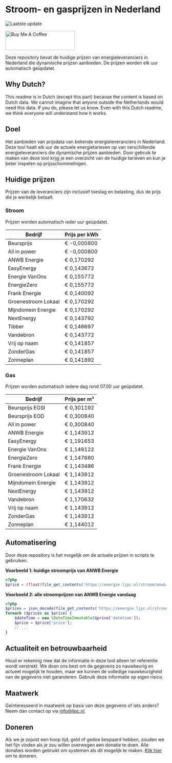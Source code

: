 # Stroom- en gasprijzen in Nederland

![Laatste update](https://img.shields.io/badge/laatste%20update-2025--10--04%2008%3A11%20CET-brightgreen)

<a href="https://www.buymeacoffee.com/Lars-" target="_blank"><img src="https://cdn.buymeacoffee.com/buttons/v2/default-orange.png" alt="Buy Me A Coffee" height="60" style="height: 60px !important;width: 217px !important;" ></a>

Deze repository bevat de huidige prijzen van energieleveranciers in Nederland die dynamische prijzen aanbieden. De prijzen worden elk uur automatisch geüpdatet.

## Why Dutch?

This readme is in Dutch (except this part) because the content is based on Dutch data. We cannot imagine that anyone outside the Netherlands would need this data. If you do, please let us know. Even with this Dutch readme, we think
everyone will understand how it works.

## Doel

Het aanbieden van prijsdata van bekende energieleveranciers in Nederland. Deze tool haalt elk uur de actuele energietarieven op van verschillende energieleveranciers die dynamische prijzen aanbieden. Door gebruik te maken van deze tool
krijg je een overzicht van de huidige tarieven en kun je beter inspelen op prijsschommelingen.

## Huidige prijzen

Prijzen van de leveranciers zijn inclusief toeslag en belasting, dus de prijs die je werkelijk betaalt.

### Stroom

Prijzen worden automatisch ieder uur geüpdatet.

 Bedrijf | Prijs per kWh 
---------|---------------
Beursprijs | € -0,000800
All in power | € -0,000800
ANWB Energie | € 0,170292
EasyEnergy | € 0,143672
Energie VanOns | € 0,155772
EnergieZero | € 0,155772
Frank Energie | € 0,140092
Groenestroom Lokaal | € 0,170292
Mijndomein Energie | € 0,170292
NextEnergy | € 0,143792
Tibber | € 0,146697
Vandebron | € 0,143772
Vrij op naam | € 0,141857
ZonderGas | € 0,141857
Zonneplan | € 0,141892


### Gas

Prijzen worden automatisch iedere dag rond 07.00 uur geüpdatet.

 Bedrijf | Prijs per m³ 
---------|--------------
Beursprijs EGSI | € 0,301192
Beursprijs EOD | € 0,300840
All in power | € 0,300840
ANWB Energie | € 1,143912
EasyEnergy | € 1,191653
Energie VanOns | € 1,149122
EnergieZero | € 1,147680
Frank Energie | € 1,143486
Groenestroom Lokaal | € 1,143912
Mijndomein Energie | € 1,143912
NextEnergy | € 1,143912
Vandebron | € 1,170632
Vrij op naam | € 1,143912
ZonderGas | € 1,143912
Zonneplan | € 1,144012


## Automatisering

Door deze repository is het mogelijk om de actuele prijzen in scripts te gebruiken.

**Voorbeeld 1: huidige stroomprijs van ANWB Energie**

```php
<?php
$price = (float)file_get_contents('https://energie.ljpc.nl/stroom/anwb-energie-nu.txt');

```

**Voorbeeld 2: alle stroomprijzen van ANWB Energie vandaag**

```php
<?php
$prices = json_decode(file_get_contents('https://energie.ljpc.nl/stroom/all-in-power-vandaag.json'),true);
foreach ($prices as $price) {
    $dateTime = new \DateTimeImmutable($price['datetime']);
    $price = $price['price'];
    // ...
}
```

## Actualiteit en betrouwbaarheid

Houd er rekening mee dat de informatie in deze tool alleen ter referentie wordt verstrekt. We doen ons best om de gegevens zo nauwkeurig en actueel mogelijk te houden, maar we kunnen de volledige nauwkeurigheid van de gegevens niet
garanderen. Gebruik deze informatie op eigen risico.

## Maatwerk

Geïnteresseerd in maatwerk op basis van deze gegevens of iets anders? Neem dan contact op
via [info@ljpc.nl](mailto:info@ljpc.nl?subject=Energie%20prijzen).

## Doneren

Als we je zojuist een hoop tijd, geld of gedoe bespaard hebben, zouden we het fijn vinden als je zou willen overwegen een
donatie te doen. Alle donaties worden gebruikt om systemen als dit mogelijk te
maken. [Klik hier](https://www.buymeacoffee.com/Lars-) om te doneren.
